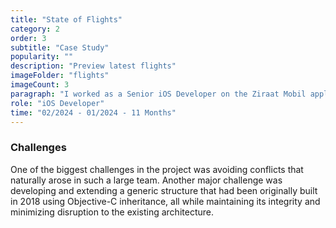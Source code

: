 ```yaml
---
title: "State of Flights"
category: 2
order: 3
subtitle: "Case Study"
popularity: ""
description: "Preview latest flights"
imageFolder: "flights"
imageCount: 3
paragraph: "I worked as a Senior iOS Developer on the Ziraat Mobil application for 11 months. As part of a 40-person team at Roofstacks, we provided outsourcing services to Ziraat Bank. During this time, I played a key role in integrating the latest version of SealSDK into the application. Additionally, as part of Ziraat Bank’s Digital Transformation Program, I was actively involved in redesigning the main dashboard and developing the funds management screens."
role: "iOS Developer"
time: "02/2024 - 01/2024 - 11 Months"
---
```


### Challenges

One of the biggest challenges in the project was avoiding conflicts that naturally arose in such a large team. Another major challenge was developing and extending a generic structure that had been originally built in 2018 using Objective-C inheritance, all while maintaining its integrity and minimizing disruption to the existing architecture.
